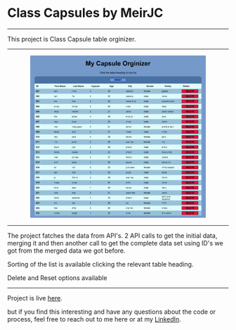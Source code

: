 # Class Capsules by MeirJC

---

This project is Class Capsule table orginizer.

---

<p align="center">
  <img src="https://github.com/MeirJC/Capsules---MeirJC/blob/main/Images/Capsules.png" width="400" title="Opening Screen" alt="Page Layot">
</p>

---

The project fatches the data from API's.
2 API calls to get the initial data, merging it
and then another call to get the complete data set using ID's we got from the merged data we got before.

Sorting of the list is available clicking the relevant table heading.

Delete and Reset options available

---

Project is live [here](https://capsules-meirjc.netlify.app/).

but if you find this interesting and have any questions about the code or process, feel free to reach out to me here or at my [LinkedIn](https://linkedin.com/in/meirjcohen).
